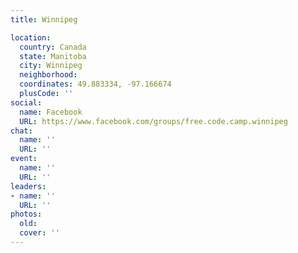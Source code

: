 ```yaml
---
title: Winnipeg

location:
  country: Canada
  state: Manitoba
  city: Winnipeg
  neighborhood: 
  coordinates: 49.883334, -97.166674
  plusCode: ''
social:
  name: Facebook
  URL: https://www.facebook.com/groups/free.code.camp.winnipeg
chat:
  name: ''
  URL: ''
event:
  name: ''
  URL: ''
leaders:
- name: ''
  URL: ''
photos:
  old: 
  cover: ''
---
```

